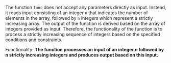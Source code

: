 The function `func` does not accept any parameters directly as input. Instead, it reads input consisting of an integer `n` that indicates the number of elements in the array, followed by `n` integers which represent a strictly increasing array. The output of the function is derived based on the array of integers provided as input. Therefore, the functionality of the function is to process a strictly increasing sequence of integers based on the specified conditions and constraints.

Functionality: **The function processes an input of an integer n followed by n strictly increasing integers and produces output based on this input.**
